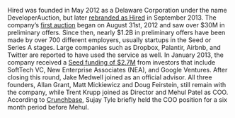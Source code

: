 Hired was founded in May 2012 as a Delaware Corporation under the name DeveloperAuction, but later [rebranded as Hired](http://techcrunch.com/2013/09/17/developer-auction-is-hired-com/) in September 2013. The company’s [first auction](http://techcrunch.com/2012/09/06/quora-airbnb-others-made-30m-in-job-offers-to-engineers-in-first-2-weeks-of-developerauction/) began on August 31st, 2012 and saw over $30M in preliminary offers. Since then, nearly $1.2B in preliminary offers have been made by over 700 different employers, usually startups in the Seed or Series A stages. Large companies such as Dropbox, Palantir, Airbnb, and Twitter are reported to have used the service as well. In January 2013, the company received a [Seed funding of $2.7M](http://techcrunch.com/2013/03/14/developerauction/) from investors that include SoftTech VC, New Enterprise Associates (NEA), and Google Ventures. After closing this round, Jake Medwell joined as an official advisor. All three founders, Allan Grant, Matt Mickiewicz and Doug Feirstein, still remain with the company, while Trent Krupp joined as Director and Mehul Patel as COO. According to [Crunchbase](http://www.crunchbase.com/company/hired), Sujay Tyle briefly held the COO position for a six month period before Mehul.